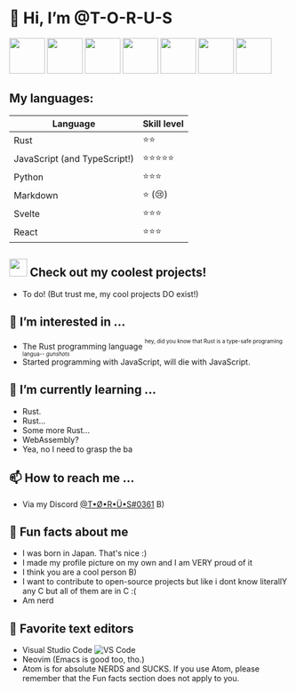 # 🍩 Hi, I’m @T-O-R-U-S
<img src="https://raw.githubusercontent.com/FortAwesome/Font-Awesome/master/svgs/brands/rust.svg" height="64"></img>
<img src="https://raw.githubusercontent.com/FortAwesome/Font-Awesome/master/svgs/brands/python.svg" height="64"></img>
<img src="https://raw.githubusercontent.com/FortAwesome/Font-Awesome/master/svgs/brands/linux.svg" height="64"></img>
<img src="https://raw.githubusercontent.com/FortAwesome/Font-Awesome/master/svgs/brands/js.svg" height="64"></img>
<img src="https://raw.githubusercontent.com/FortAwesome/Font-Awesome/master/svgs/brands/markdown.svg" height="64"></img>
<img src="https://raw.githubusercontent.com/FortAwesome/Font-Awesome/master/svgs/brands/rust.svg" height="64"></img>
<img src="https://raw.githubusercontent.com/FortAwesome/Font-Awesome/master/svgs/brands/node-js.svg" height="64"></img>
## My languages:
| Language | Skill level |
|----------|-------------|
| Rust | ⭐⭐ |
| JavaScript (and TypeScript!) | ⭐⭐⭐⭐⭐ |
| Python | ⭐⭐⭐ |
| Markdown | ⭐ (:cry:) |
| Svelte | :star::star::star: |
| React | :star::star::star: |
## <img src="https://raw.githubusercontent.com/FortAwesome/Font-Awesome/master/svgs/brands/github.svg" height="32"/> Check out my coolest projects! 
- To do! (But trust me, my cool projects DO exist!)
## 👀 I’m interested in ...
- The Rust programming language <sup><sup>hey, did you know that Rust is a type-safe programing langua-- *gunshots*</sup></sup>
- Started programming with JavaScript, will die with JavaScript.
## 🌱 I’m currently learning ...
- Rust.
- Rust...
- Some more Rust...
- WebAssembly?
- Yea, no I need to grasp the ba
## 📫 How to reach me ...
- Via my Discord [@T•Ø•R•Ü•S#0361](https://discord.com/channels/@me/222491346856968192) B)
## 🍩 Fun facts about me
- I was born in Japan. That's nice :)
- I made my profile picture on my own and I am VERY proud of it
- I think you are a cool person B)
- I want to contribute to open-source projects but like i dont know literallY any C but all of them are in C :(
- Am nerd
## 📝 Favorite text editors
- Visual Studio Code ![VS Code](https://www.iconfinder.com/icons/306167/download/svg/120)
- Neovim (Emacs is good too, tho.)
- Atom is for absolute NERDS and SUCKS. If you use Atom, please remember that the Fun facts section does not apply to you.
<!---
T-O-R-U-S/T-O-R-U-S is a ✨ special ✨ repository because its `README.md` (this file) appears on your GitHub profile.
You can click the Preview link to take a look at your changes.
--->
